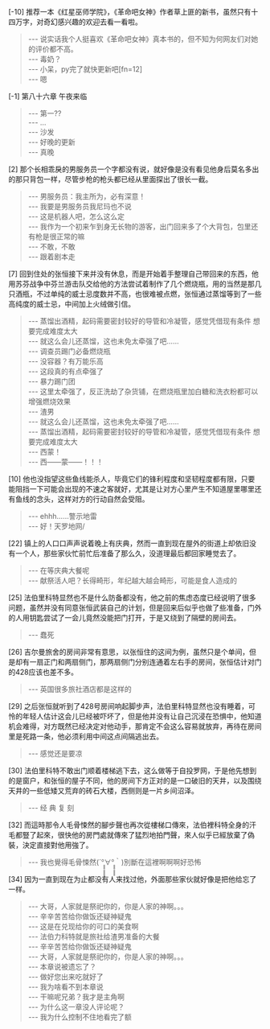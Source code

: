 
[-10] 推荐一本《红星巫师学院》，《革命吧女神》作者草上匪的新书，虽然只有十四万字，对奇幻感兴趣的欢迎去看一看啦。
>--- 说实话我个人挺喜欢《革命吧女神》真本书的，但不知为何网友们对她的评价都不高。<br>
>--- 毒奶？<br>
>--- 小呆，py完了就快更新吧[fn=12]<br>
>--- 嗯<br>

[-1] 第八十六章 午夜来临
>--- 第一??<br>
>--- …<br>
>--- 沙发<br>
>--- 好晚的更新<br>
>--- 真晚<br>

[2] 那个长相乖戾的男服务员一个字都没有说，就好像是没有看见他身后莫名多出的那只背包一样，尽管步枪的枪头都已经从里面探出了很长一截。
>--- 男服务员：我主所为，必有深意！<br>
>--- 我要是男服务员我尼玛也不说<br>
>--- 这是机器人吧，怎么这么定<br>
>--- 我作为一个初来乍到身无长物的游客，出门回来多了个大背包，包里还有枪是很正常的嘛<br>
>--- 不敢，不敢<br>
>--- 跟着剧本走<br>

[7] 回到住处的张恒接下来并没有休息，而是开始着手整理自己带回来的东西，他用苏芬战争中芬兰游击队交给他的方法尝试着制作了几个燃烧瓶，用的当然是那几只酒瓶，不过单纯的威士忌度数并不高，也很难被点燃，张恒通过蒸馏等到了一些高纯度的威士忌，中间加上火绒做引信。
>--- 蒸馏出酒精，起码需要密封较好的导管和冷凝管，感觉凭借现有条件 想要完成难度太大<br>
>--- 就这么会儿还蒸馏，这也未免太牵强了吧……<br>
>--- 调查员踢门必备燃烧瓶<br>
>--- 没容器？有万能乐高<br>
>--- 这段真的有点牵强了<br>
>--- 暴力踢门团<br>
>--- 这里太牵强了，反正洗劫了杂货铺，在燃烧瓶里加白糖和洗衣粉都可以增强燃烧效果<br>
>--- 渣男<br>
>--- 就这么会儿还蒸馏，这也未免太牵强了吧……<br>
>--- 蒸馏出酒精，起码需要密封较好的导管和冷凝管，感觉凭借现有条件 想要完成难度太大<br>
>--- 西蒙！<br>
>--- 西——蒙——！！！<br>

[10] 他也没指望这些鱼线能杀人，毕竟它们的锋利程度和坚韧程度都有限，只要能阻挡一下可能会出现的不速之客就好，尤其是让对方心里产生不知道屋里哪里还有鱼线的念头，这样对方的行动自然会受阻。
>--- ehhh……警示地雷<br>
>--- 好！天罗地网/<br>

[22] 镇上的人口口声声说着晚上有庆典，然而一直到现在屋外的街道上却依旧没有一个人，那些家伙忙前忙后准备了那么久，没道理最后都回家睡觉去了。
>--- 在等庆典大餐呢<br>
>--- 献祭活人吧？长得畸形，年纪越大越会畸形，可能是食人造成的<br>

[25] 法伯里科特显然也不是什么防备都没有，他之前的焦虑态度已经说明了很多问题，虽然并没有同意张恒武装自己的计划，但是回来后似乎也做了些准备，门外的人用钥匙尝试了一会儿竟然没能把门打开，于是又绕到了隔壁的房间去。
>--- 蠢死<br>

[26] 吉尔曼旅舍的房间非常有意思，以张恒住的这间为例，虽然只是个单间，但是却有一扇正门和两扇侧门，那两扇侧门分别连通着左右手的房间，张恒估计对门的428应该也差不多。
>--- 英国很多旅社酒店都是这样的<br>

[29] 之后张恒就听到了428号房间响起脚步声，法伯里科特显然也没有睡着，可怜的年轻人估计这会儿已经被吓坏了，但是他并没有让自己沉浸在恐惧中，他知道机会难得，对方既然已经决定对他动手，那肯定不会这么容易就放弃，再待在房间里是死路一条，他必须利用中间这点间隔逃出去。
>--- 感觉还是要凉<br>

[30] 法伯里科特不敢出门顺着楼梯逃下去，这么做等于自投罗网，于是他先想到的是窗户，和张恒的屋子不同，他的房间下方正对的是一口破旧的天井，以及围绕天井的一些低矮又荒弃的砖石大楼，西侧则是一片乡间沼泽。
>--- 经 典 复 刻<br>

[32] 而這時那令人毛骨悚然的腳步聲也再次從樓梯口傳來，法伯裡科特全身的汗毛都豎了起來，很快他的房門處就傳來了猛烈地拍門聲，來人似乎已經放棄了偽裝，決定直接對他用強了。
>--- 我也覺得毛骨悚然(´°̥̥̥̥̥̥̥̥∀°̥̥̥̥̥̥̥｀)別斷在這裡啊啊啊好恐怖<br>

[34] 因为一直到现在为止都没有人来找过他，外面那些家伙就好像是把他给忘了一样。
>--- 大哥，人家就是祭祀你的，你是人家的神啊。。。<br>
>--- 辛辛苦苦给你做饭还疑神疑鬼<br>
>--- 这是在兑现给你的可口的美食啊<br>
>--- 法伯力科特就是旅社给渣男准备的大餐<br>
>--- 辛辛苦苦给你做饭还疑神疑鬼<br>
>--- 大哥，人家就是祭祀你的，你是人家的神啊。。。<br>
>--- 本章说被遗忘了？<br>
>--- 做好您出来吃就好了<br>
>--- 我为啥看不到本章说<br>
>--- 干嘛呢兄弟？我才是主角啊<br>
>--- 为什么这一章没人评论呢？<br>
>--- 我为什么控制不住地看完了额<br>
